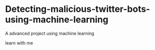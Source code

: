 # Detecting-malicious-twitter-bots-using-machine-learning
A advanced project using machine learning

learn with me
